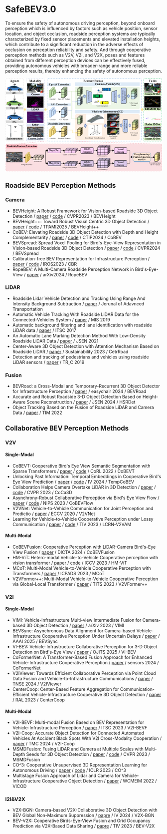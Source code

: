 # SafeBEV3.0
To ensure the safety of autonomous driving perception, beyond onboard perception which is influenced by factors such as vehicle position, sensor location, and object occlusion, roadside perception systems are typically characterized by fixed sensor placements and elevated installation heights, which contribute to a significant reduction in the adverse effects of occlusion on perception reliability and safety. And through cooperative perception methods such as V2V, V2I, and V2X, poses and features obtained from different perception devices can be effectively fused, providing autonomous vehicles with broader-range and more reliable perception results, thereby enhancing the safety of autonomous perception.

![BEV Timeline](Fig\05_cooperative_method.png)


## Roadside BEV Perception Methods
### Camera
- BEVHeight: A Robust Framework for Vision-based Roadside 3D Object Detection / [paper](https://arxiv.org/pdf/2303.08498) / [code](https://github.com/ADLab-AutoDrive/BEVHeight) / CVPR2023 / BEVHeight
- BEVHeight++: Toward Robust Visual Centric 3D Object Detection / [paper](https://arxiv.org/pdf/2309.16179) / [code](https://github.com/yanglei18/BEVHeight_Plus) / TPAMI2025 / BEVHeight++
- CoBEV: Elevating Roadside 3D Object Detection with Depth and Height Complementarity / [paper](https://arxiv.org/pdf/2310.02815) / [code](https://github.com/MasterHow/CoBEV) / CTIP2024 / CoBEV
- BEVSpread: Spread Voxel Pooling for Bird's-Eye-View Representation in Vision-based Roadside 3D Object Detection / [paper](https://arxiv.org/pdf/2406.08785) / [code](https://github.com/DaTongjie/BEVSpread) / CVPR2024 / BEVSpread
- Calibration-free BEV Representation for Infrastructure Perception / [paper](https://arxiv.org/pdf/2303.03583) / [code](https://github.com/leofansq/CBR) / IROS2023 / CBR
- RopeBEV: A Multi-Camera Roadside Perception Network in Bird's-Eye-View / [paper](https://arxiv.org/pdf/2409.11706) / arXiv2024 / RopeBEV
### LiDAR
- Roadside Lidar Vehicle Detection and Tracking Using Range And Intensity Background Subtraction / [paper](https://arxiv.org/pdf/2201.04756) / Jorunal of Adavnced Transportation
- Automatic Vehicle Tracking With Roadside LiDAR Data for the Connected-Vehicles System / [paper](https://ieeexplore.ieee.org/stamp/stamp.jsp?tp=&arnumber=8721124) / MIS 2019
- Automatic background filtering and lane identification with roadside LiDAR data / [paper](https://ieeexplore.ieee.org/stamp/stamp.jsp?tp=&arnumber=8317723) / ITSC 2017
- An Automatic Lane Marking Detection Method With Low-Density Roadside LiDAR Data / [paper](https://ieeexplore.ieee.org/stamp/stamp.jsp?tp=&arnumber=9350286) / JSEN 2021
- Center-Aware 3D Object Detection with Attention Mechanism Based on Roadside LiDAR / [paper](https://www.mdpi.com/2071-1050/15/3/2628/pdf?version=1675302134) / Sustainability 2023 / CetrRoad
- Detection and tracking of pedestrians and vehicles using roadside LiDAR sensors / [paper](https://www.sciencedirect.com/science/article/pii/S0968090X19300282/pdfft?md5=bfad0d3a96b656b9bae31e256f441e78&pid=1-s2.0-S0968090X19300282-main.pdf) / TR_C 2019 
### Fusion
- BEVRoad: a Cross-Modal and Temporary-Recurrent 3D Object Detector for Infrastructure Perception / [paper](https://easychair.org/publications/preprint/bj6K/open) / easychair 2024 / BEVRoad
- Accurate and Robust Roadside 3-D Object Detection Based on Height-Aware Scene Reconstruction / [paper](https://ieeexplore.ieee.org/stamp/stamp.jsp?tp=&arnumber=10643791) / JSEN 2024 / HSRDet
- Object Tracking Based on the Fusion of Roadside LiDAR and Camera Data / [paper](https://ieeexplore.ieee.org/stamp/stamp.jsp?tp=&arnumber=9868055) / TIM 2022 

## Collaborative BEV Perception Methods
### V2V
#### Single-Modal
- CoBEVT: Cooperative Bird's Eye View Semantic Segmentation with Sparse Transformers / [paper](https://arxiv.org/pdf/2207.02202) / [code](https://github.com/DerrickXuNu/CoBEVT) / CoRL 2022 / CoBEVT
- Unlocking Past Information: Temporal Embeddings in Cooperative Bird's Eye View Prediction / [paper](https://ieeexplore.ieee.org/stamp/stamp.jsp?tp=&arnumber=10588608) / [code](https://github.com/cvims/TempCoBE) / IV 2024 / TempCoBEV
- Collaboration Helps Camera Overtake LiDAR in 3D Detection / [paper](https://openaccess.thecvf.com/content/CVPR2023/papers/Hu_Collaboration_Helps_Camera_Overtake_LiDAR_in_3D_Detection_CVPR_2023_paper.pdf) / [code](https://github.com/MediaBrain-SJTU/CoCa3D) / CVPR 2023 / CoCa3D
- Asynchrony-Robust Collaborative Perception via Bird's Eye View Flow / [paper](https://proceedings.neurips.cc/paper_files/paper/2023/file/5a829e299ebc1c1615ddb09e98fb6ce8-Paper-Conference.pdf) / [code](https://github.com/MediaBrain-SJTU/CoBEVFlow) / NIPS 2023 / CoBEVFlow
- V2VNet: Vehicle-to-Vehicle Communication for Joint Perception and Predictio / [paper](https://arxiv.org/pdf/2008.07519) / ECCV 2020 / V2VNet
- Learning for Vehicle-to-Vehicle Cooperative Perception under Lossy Communication / [paper](https://arxiv.org/pdf/2212.08273) / [code](https://github.com/jinlong17/V2VLC) / TIV 2023 / LCRN-V2VAM
#### Multi-Modal
- CoBEVFusion: Cooperative Perception with LiDAR-Camera Bird's-Eye View Fusion / [paper](https://arxiv.org/pdf/2310.06008) / DICTA 2024 / CoBEVFusion
- HM-ViT: Hetero-modal Vehicle-to-Vehicle Cooperative perception with vision transformer / [paper](https://arxiv.org/pdf/2304.10628) / [code](https://github.com/XHwind/HM-ViT) / ICCV 2023 / HM-ViT
- MCoT: Multi-Modal Vehicle-to-Vehicle Cooperative Perception with Transformers / [paper](https://ieeexplore.ieee.org/stamp/stamp.jsp?tp=&arnumber=10476067) / ICPADS 2023 / MCoT
- V2VFormer++: Multi-Modal Vehicle-to-Vehicle Cooperative Perception via Global-Local Transformer / [paper](https://ieeexplore.ieee.org/stamp/stamp.jsp?tp=&arnumber=10265751) / TITS 2023 / V2VFormer++
### V2I
#### Single-Modal
- VIMI: Vehicle-Infrastructure Multi-view Intermediate Fusion for Camera-based 3D Object Detection / [paper](https://arxiv.org/pdf/2303.10975) / arXiv 2023 / VIMI
- BEVSync: Asynchronous Data Alignment for Camera-based Vehicle-Infrastructure Cooperative Perception Under Uncertain Delays / [paper](https://ojs.aaai.org/index.php/AAAI/article/view/33611/35766) / AAAI 2025 / BEVSync
- VI-BEV: Vehicle-Infrastructure Collaborative Perception for 3-D Object Detection on Bird's-Eye View / [paper](https://ieeexplore.ieee.org/stamp/stamp.jsp?tp=&arnumber=10896690) / OJITS 2025 / VI-BEV
- CoFormerNet: A Transformer-Based Fusion Approach for Enhanced Vehicle-Infrastructure Cooperative Perception / [paper](https://www.mdpi.com/1424-8220/24/13/4101/pdf?version=1720164678) / sensors 2024 / CoFormerNet
- V2IViewer: Towards Efficient Collaborative Perception via Point Cloud Data Fusion and Vehicle-to-Infrastructure Communications / [paper](https://ieeexplore.ieee.org/stamp/stamp.jsp?tp=&arnumber=10720085) / TNSE 2024 / V2IViewer
- CenterCoop: Center-Based Feature Aggregation for Communication-Efficient Vehicle-Infrastructure Cooperative 3D Object Detection / [paper](https://ieeexplore.ieee.org/stamp/stamp.jsp?tp=&arnumber=10342783) / RAL 2023 / CenterCoop
#### Multi-Modal
- V2I-BEVF: Multi-modal Fusion Based on BEV Representation for Vehicle-Infrastructure Perception / [paper](https://ieeexplore.ieee.org/stamp/stamp.jsp?tp=&arnumber=10421963) / ITSC 2023 / V2I-BEVF
- V2I-Coop: Accurate Object Detection for Connected Automated Vehicles At Accident Black Spots With V2I Cross-Modality Cooperation / [paper](https://ieeexplore.ieee.org/stamp/stamp.jsp?tp=&arnumber=10736566) / TMC 2024 / V2I-Coop
- MSMDFusion: Fusing LiDAR and Camera at Multiple Scales with Multi-Depth Seeds for 3D Object Detection / [paper](https://arxiv.org/pdf/2209.03102) / [code](https://github.com/sxjyjay/msmdfusion) / CVPR 2023 / MSMDFusion
- CO^3: Cooperative Unsupervised 3D Representation Learning for Autonomous Driving / [paper](https://arxiv.org/pdf/2206.04028) / [code](https://github.com/Runjian-Chen/CO3) / ICLR 2023 / CO^3
- Multistage Fusion Approach of Lidar and Camera for Vehicle-Infrastructure Cooperative Object Detection / [paper](https://ieeexplore.ieee.org/stamp/stamp.jsp?tp=&arnumber=10021459) / WCMEIM 2022 / VICOD
### I2I&V2X
- V2X-BGN: Camera-based V2X-Collaborative 3D Object Detection with BEV Global Non-Maximum Suppression / [papre](https://ieeexplore.ieee.org/stamp/stamp.jsp?tp=&arnumber=10588592) / IV 2024 / V2X-BGN
- BEV-V2X: Cooperative Birds-Eye-View Fusion and Grid Occupancy Prediction via V2X-Based Data Sharing / [papre](https://ieeexplore.ieee.org/stamp/stamp.jsp?tp=&arnumber=10179171) / TIV 2023 / BEV-V2X